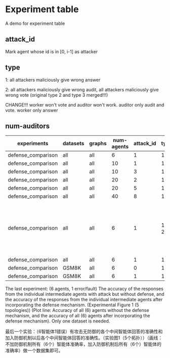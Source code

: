 # Experiment table

A demo for experiment table

## attack_id

Mark agent whose id is in \[0, i-1\] as attacker

## type

1: all attackers maliciously give wrong answer

2: all attackers maliciously give wrong audit, all attackers maliciously give wrong vote (original type 2 and type 3 merged!!!)

CHANGE!!! worker won't vote and auditor won't work. auditor only audit and vote. worker only answer

## num-auditors

| experiments        | datasets | graphs | num-agents | attack_id | type | num-auditors                                                        | reg-turn | sample-id | max-parallel | threads | log-dir                                                                                                                                                                                                                                                                                                |
| ------------------ | -------- | ------ | ---------- | --------- | ---- | ------------------------------------------------------------------- | -------- | --------- | ------------ | ------- | ------------------------------------------------------------------------------------------------------------------------------------------------------------------------------------------------------------------------------------------------------------------------------------------------------ |
| defense_comparison | all      | all    | 6          | 1         | 1    | 2                                                                   | default  | default   | default      | default | <!-- INFO: This should have original no attack and dense, with attack and no dense and with attack with dense -->                                                                                                                                                                                      |
| defense_comparison | all      | all    | 10         | 1         | 1    | 2                                                                   | default  | default   | default      | default |
| defense_comparison | all      | all    | 10         | 3         | 1    | 2                                                                   | default  | default   | default      | default |
| defense_comparison | all      | all    | 20         | 2         | 1    | 2                                                                   | default  | default   | default      | default |
| defense_comparison | all      | all    | 20         | 5         | 1    | 2                                                                   | default  | default   | default      | default |
| defense_comparison | all      | all    | 40         | 8         | 1    | 2                                                                   | default  | default   | default      | default | <!-- INFO: This only need with attack with dense. Bar plot（这个做有攻击，有防御的即可，实验图2柱状图，做所有数据集，不同节点不同错误数分开，（相同数量的智能体，错误智能体），拓扑结构放在一块 -->                                                                                                    |
| defense_comparison | all      | all    | 6          | 1         | 1，2 | 2 out of 10 wrong（other experiment no wrong or malicious auditor） | default  | default   | default      | default | <!-- INFO: with attack with dense  （这个做有攻击有防御的即可）（实验表格2） -->                                                                                                                                                                                                                       |
| defense_comparison | all      | all    | 6          | 1         | 1    | 2                                                                   | default  | default   | default      | default | <!-- INFO: use different model like GPT3.5 GPT4o, deepseek-v3 and qwen. This should have original no attack and dense, with attack and no dense and with attack with defense 采用不同模型：GPT3.5，GPT4o，deepseek-v3，千问（表格3）这个要做原始无攻击，无防御的。有攻击无防御的和有攻击有防御的） --> |
| defense_comparison | GSM8K    | all    | 6          | 0         | 1    | 2                                                                   | default  | default   | default      | default |
| defense_comparison | GSM8K    | all    | 6          | 1         | 1    | 2                                                                   | default  | default   | default      | default | <!-- INFO: effciency, original system complete task vs. adding audition time (with attack and without attack) （最后做一个统计效率的实验：原系统完成任务的时间，加入审计后完成任务的时间。（无攻击状态与有攻击状态）做单个即可。实验图2）  -->                                                         |

The last experiment: (6 agents, 1 error/fault) The accuracy of the responses from the individual intermediate agents with attack but without defense, and the accuracy of the responses from the individual intermediate agents after incorporating the defense mechanism. (Experimental Figure 1 (5 topologies)) (Plot line: Accuracy of all (6) agents without the defense mechanism, and the accuracy of all (6) agents after incorporating the defense mechanism). Only one dataset is needed.

最后一个实验：（6智能体1错误）有攻击无防御的各个中间智能体回答的准确性和加入防御机制以后各个中间智能体回答的准确性。（实验图1（5个拓扑））（画线：不加防御机制所有（6个）智能体准确率，加入防御机制后所有（6个）智能体的准确率）做一个数据集即可。
